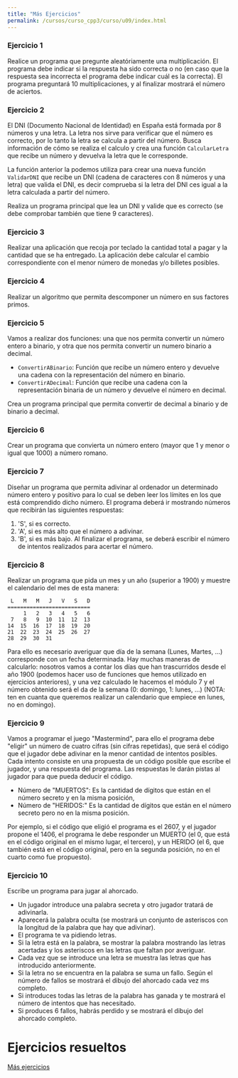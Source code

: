 ```yaml
---
title: "Más Ejercicios"
permalink: /cursos/curso_cpp3/curso/u09/index.html
---
```


### Ejercicio 1

Realice un programa que pregunte aleatóriamente una multiplicación. El programa debe indicar si la respuesta ha sido correcta o no (en caso que la respuesta sea incorrecta el programa debe indicar cuál es la correcta). El programa preguntará 10 multiplicaciones,  y al finalizar mostrará el número de aciertos.

### Ejercicio 2

El DNI (Documento Nacional de Identidad) en España está formada por 8 números y una letra. La letra nos sirve para verificar que el número es correcto, por lo tanto la letra se calcula a partir del número. Busca información de cómo se realiza el calculo y crea una función `CalcularLetra` que recibe un número y devuelva la letra que le corresponde.

La función anterior la podemos utiliza para crear una nueva función `ValidarDNI` que recibe un DNI (cadena de caracteres con 8 números y una letra) que valida el DNI, es decir comprueba si la letra del DNI ces igual a la letra calculada a partir del número.

Realiza un programa principal que lea un DNI y valide que es correcto (se debe comprobar también que tiene 9 caracteres).

### Ejercicio 3

Realizar una aplicación que recoja por teclado la cantidad total a pagar y la cantidad que se ha entregado. La aplicación debe calcular el cambio correspondiente con el menor número de monedas y/o billetes posibles.


### Ejercicio 4

Realizar un algoritmo que permita descomponer un número en sus factores primos.

### Ejercicio 5

Vamos a realizar dos funciones: una que nos permita convertir un número entero a binario, y otra que nos permita convertir un numero binario a decimal.

* `ConvertirABinario`: Función que recibe un número entero y devuelve una cadena con la representación del número en binario.
* `ConvertirADecimal`: Función que recibe una cadena con la representación binaria de un número y devuelve el número en decimal.

Crea un programa principal que permita convertir de decimal a binario y de binario a decimal.

### Ejercicio 6

Crear un programa que convierta un número entero (mayor que 1 y menor o igual que 1000) a número romano.

### Ejercicio 7

Diseñar un programa que permita adivinar al ordenador un determinado número entero y positivo para lo cual se deben leer los límites en los que está comprendido dicho número. El programa deberá ir mostrando números que recibirán las siguientes respuestas:
1. 'S', si es correcto.
2. 'A', si es más alto que el número a adivinar.
3. 'B', si es más bajo.
Al finalizar el programa, se deberá escribir el número de intentos realizados para acertar el número.


### Ejercicio 8
Realizar un programa que pida un mes y un año (superior a 1900) y muestre el calendario del mes de esta manera:
	
	 L   M   M   J   V   S   D
	==========================
	     1   2   3   4   5   6
	 7   8   9  10  11  12  13
	14  15  16  17  18  19  20
	21  22  23  24  25  26  27
	28  29  30  31

Para ello es necesario averiguar que día de la semana (Lunes, Martes, ...) corresponde con un fecha determinada. Hay muchas maneras de calcularlo: nosotros vamos a contar los días que han trascurridos desde el año 1900 (podemos hacer uso de funciones que hemos utilizado en ejercicios anteriores), y una vez calculado le hacemos el módulo  7 y el número obtenido será el da de la semana (0: domingo, 1: lunes, ...) (NOTA: ten en cuanta que queremos realizar un calendario que empiece en lunes, no en domingo).

### Ejercicio 9

Vamos a programar el juego "Mastermind", para ello el programa debe "eligir" un número de cuatro cifras (sin cifras repetidas), que será el código que el jugador debe adivinar en la menor cantidad de intentos posibles. Cada intento consiste en una propuesta de un código posible que escribe el jugador, y una respuesta del programa. Las respuestas le darán pistas al jugador para que pueda deducir el código.

* Número de "MUERTOS": Es la cantidad de dígitos que están en el número secreto y en la misma posición,
* Número de "HERIDOS:" Es la cantidad de dígitos que están en el número secreto pero no en la misma posición.

Por ejemplo, si el código que eligió el programa es el 2607, y el jugador propone el 1406, el programa le debe responder un MUERTO (el 0, que está en el código original en el mismo lugar, el tercero), y un HERIDO (el 6, que también está en el código original, pero en la segunda posición, no en el cuarto como fue propuesto). 

### Ejercicio 10

Escribe un programa para jugar al ahorcado.

* Un jugador introduce una palabra secreta y otro jugador tratará de adivinarla.
* Aparecerá la palabra oculta (se mostrará un conjunto de asteriscos con la longitud de la palabra que hay que adivinar).
* El programa te va pidiendo letras.
* Si la letra está en la palabra, se mostrar la palabra mostrando las letras acertadas y los asteriscos en las letras que faltan por averiguar.
* Cada vez que se introduce una letra se muestra las letras que has introducido anteriormente.
* Si la letra no se encuentra en la palabra se suma un fallo. Según el número de fallos se mostrará el dibujo del ahorcado cada vez ms completo. 
* Si introduces todas las letras de la palabra has ganada y te mostrará el número de intentos que has necesitado.
* Si produces 6 fallos, habrás perdido y se mostrará el dibujo del ahorcado completo.

# Ejercicios resueltos

[Más ejercicios](https://github.com/josedom24/curso_cplusplus/tree/master/ejercicios/mas_ejercicios)
